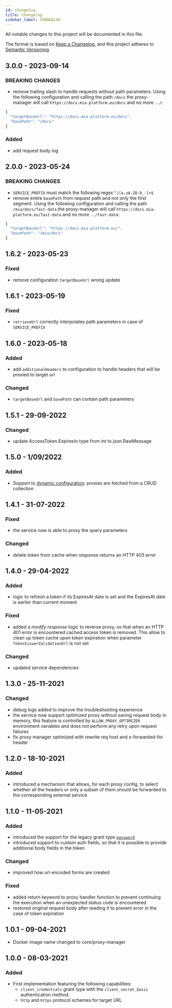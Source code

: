```yaml
---
id: changelog
title: Changelog
sidebar_label: CHANGELOG
---
```


<!--
WARNING: this file was automatically generated by Mia-Platform Doc Aggregator.
DO NOT MODIFY IT BY HAND.
Instead, modify the source file and run the aggregator to regenerate this file.
-->

All notable changes to this project will be documented in this file.

The format is based on [Keep a Changelog](https://keepachangelog.com/en/1.0.0/),
and this project adheres to [Semantic Versioning](https://semver.org/spec/v2.0.0.html).

## 3.0.0 - 2023-09-14

### BREAKING CHANGES

- remove trailing slash to handle requests without path parameters. Using the following configuration and calling the path `/docs` the proxy-manager will call `https://docs.mia-platform.eu/docs` and no more `../`: 
```javascript
{
  "targetBaseUrl": "https://docs.mia-platform.eu/docs",
  "basePath": "/docs"
}
```

### Added

- add request body log


## 2.0.0 - 2023-05-24

### BREAKING CHANGES

- `SERVICE_PREFIX` must match the following regex `^/[a-zA-Z0-9_-]+$`
- remove entire `basePath` from request path and not only the first segment. Using the following configuration and calling the path `/mia/docs/fast-data` the proxy-manager will call `https://docs.mia-platform.eu/fast-data` and no more `../fast-data`:
```javascript
{
  "targetBaseUrl": "https://docs.mia-platform.eu/",
  "basePath": "/mia/docs"
}
```

## 1.6.2 - 2023-05-23

### Fixed

- remove configuration `targetBaseUrl` wrong update

## 1.6.1 - 2023-05-19

### Fixed

- `retrieveUrl` correctly interpolates path parameters in case of `SERVICE_PREFIX`

## 1.6.0 - 2023-05-18

### Added

- add `additionalHeaders` to configuration to handle headers that will be proxied to target url

### Changed

- `targetBaseUrl` and `basePath` can contain path parameters

## 1.5.1 - 29-09-2022

### Changed

- update AccessToken.ExpiresIn type from int to json.RawMessage

## 1.5.0 - 1/09/2022

### Added

- Support to [dynamic configuration](https://git.tools.mia-platform.eu/platform/core/proxy-manager/-/issues/4): proxies are fetched from a CRUD collection 

## 1.4.1 - 31-07-2022

### Fixed

- the service now is able to proxy the query parameters

### Changed

- delete token from cache when response returns an HTTP 403 error

## 1.4.0 - 29-04-2022

### Added

- logic to refresh a token if its ExpiresAt date is set and the ExpiresAt date is earlier than current moment

### Fixed

- added a _modify response_ logic to reverse proxy, so that when an HTTP 401 error is encountered
 cached access token is removed. This allow to clean up token cache upon token expiration
 when parameter `TokenIssuerValidationUrl` is not set

### Changed

- updated service dependencies

## 1.3.0 - 25-11-2021

### Changed

- debug logs added to improve the troubleshooting experience
- the service now support optimized proxy without saving request body in memory, this feature is controlled by `ALLOW_PROXY_OPTIMIZER` environment variables and does not perform any retry upon request failures
- fix proxy manager optimized with rewrite req host and x-forwarded-for header

## 1.2.0 - 18-10-2021

### Added

- introduced a mechanism that allows, for each proxy config, to select whether all the headers
  or only a subset of them should be forwarded to the corresponding external service

## 1.1.0 - 11-05-2021

### Added

- introduced the support for the legacy grant type [`password`](https://oauth.net/2/grant-types/password/)
- introduced support to custom auth fields, so that it is possible
  to provide additional body fields in the token

### Changed

- improved how url-encoded forms are created

### Fixed

- added return keyword to proxy handler function to prevent continuing the execution
  when an unexpected status code is encountered
- restored original request body after reading it to prevent error in the case of
  token expiration

## 1.0.1 - 09-04-2021

- Docker image name changed to core/proxy-manager

## 1.0.0 - 08-03-2021

### Added

- First implementation featuring the following capabilities:
  - `client_credentials` grant type with the `client_secret_basic` authentication method.
  - `http` and `https` protocol schemes for target URL

